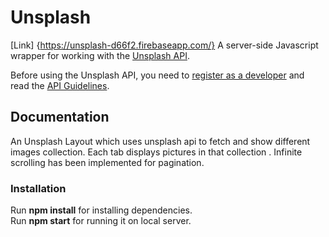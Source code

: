 # Unsplash 

[Link] {https://unsplash-d66f2.firebaseapp.com/}
A server-side Javascript wrapper for working with the [Unsplash API](https://unsplash.com/developers).

Before using the Unsplash API, you need to [register as a developer](https://unsplash.com/developers) and read the [API Guidelines](https://help.unsplash.com/api-guidelines/unsplash-api-guidelines).

## Documentation

An Unsplash Layout which uses unsplash api to fetch and show different images collection.
Each tab displays pictures in that collection .
Infinite scrolling has been implemented for pagination.

### Installation

Run **npm install** for installing dependencies.<br/>
Run **npm start** for running it on local server.

